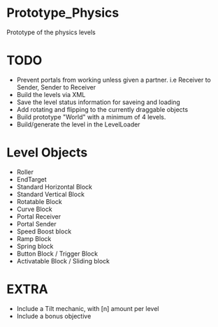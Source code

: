 Prototype_Physics
=================

Prototype of the physics levels


TODO
=================
* Prevent portals from working unless given a partner. i.e Receiver to Sender, Sender to Receiver
* Build the levels via XML
* Save the level status information for saveing and loading
* Add rotating and flipping to the currently draggable objects
* Build prototype "World" with a minimum of 4 levels.
* Build/generate the level in the LevelLoader

Level Objects
=================
* Roller
* EndTarget
* Standard Horizontal Block
* Standard Vertical Block
* Rotatable Block
* Curve Block
* Portal Receiver
* Portal Sender
* Speed Boost block
* Ramp Block
* Spring block
* Button Block / Trigger Block
* Activatable Block / Sliding block

EXTRA
=================
* Include a Tilt mechanic, with [n] amount per level
* Include a bonus objective 
